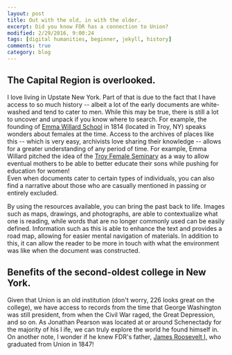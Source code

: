 ```yaml
---
layout: post
title: Out with the old, in with the older.
excerpt: Did you know FDR has a connection to Union?
modified: 2/29/2016, 9:00:24
tags: [digital humanities, beginner, jekyll, history]
comments: true
category: blog
---
```


## The Capital Region is overlooked.
I love living in Upstate New York.  Part of that is due to the fact that I have access to so much history -- 
albeit a lot of the early documents are white-washed and tend to cater to men.   While this may be true, 
there is still a lot to uncover and unpack if you know where to search.  For example, the founding of <a href="https://www.emmawillard.org/">Emma Willard School</a> in 1814 (located in Troy, NY) speaks wonders about females at the time.  Access to the archives 
of places like this -- which is very easy, archivists love sharing their knowledge -- allows for a greater 
understanding of any period of time.  For example, Emma Willard pitched the idea of the  <a href="https://www.britannica.com/topic/Troy-Female-Seminary">Troy Female Seminary</a>
as a way to allow eventual mothers to be able to better educate their sons while pushing for education for women!  
Even when documents cater to certain types of individuals, you can also find a narrative about those who are 
casually mentioned in passing or entirely excluded. 

By using the resources available, you can bring the past back to life.  Images such as maps, drawings, and 
photographs, are able to contextualize what one is reading, while words that are no longer commonly used can 
be easily defined.  Information such as this is able to enhance the text and provides a road map, allowing 
for easier mental navigation of materials.  In addition to this, it can allow the reader to be more in touch 
with what the environment was like when the document was constructed.  

## Benefits of the second-oldest college in New York.
Given that Union is an old institution (don't worry, 226 looks great on the college), we have access to 
records from the time that George Washington was still president, from when the Civil War raged, the Great 
Depression, and so on.  As Jonathan Pearson was located at or around Schenectady for the majority of his l
ife, we can truly explore the world he found himself in.  On another note, I wonder if he knew FDR's father, <a href="xhttps://www.nps.gov/people/james-roosevelt.htm"> James Roosevelt I,</a> who graduated from Union in 1847! 
